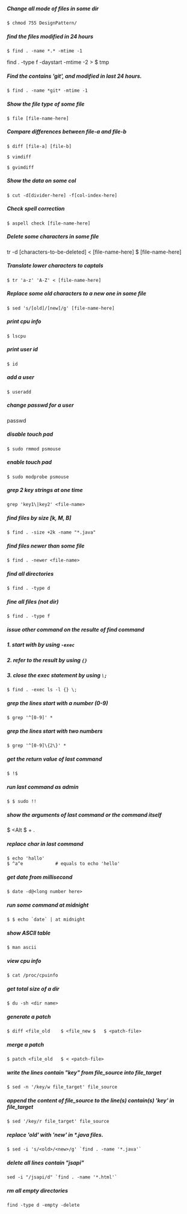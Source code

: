 ##### Change all mode of files in some dir
	$ chmod 755 DesignPattern/

##### find the files modified in 24 hours
	$ find . -name *.* -mtime -1

find . -type f -daystart -mtime -2 >	$ tmp

##### Find the contains 'git', and modified in last 24 hours.
	$ find . -name *git* -mtime -1

##### Show the file type of some file
	$ file [file-name-here]

##### Compare differences between file-a and file-b
	$ diff [file-a] [file-b]

	$ vimdiff

	$ gvimdiff

##### Show the data on some col
	$ cut -d[divider-here] -f[col-index-here]

##### Check spell correction
	$ aspell check [file-name-here]

##### Delete some characters in some file
tr -d [characters-to-be-deleted] < [file-name-here] 	$ [file-name-here]

##### Translate lower characters to captals
	$ tr 'a-z' 'A-Z' < [file-name-here]

##### Replace some old characters to a new one in some file
	$ sed 's/[old]/[new]/g' [file-name-here]

##### print cpu info
	$ lscpu

##### print user id
	$ id

##### add a user
	$ useradd

##### change passwd for a user
passwd <user-name>

##### disable touch pad
	$ sudo rmmod psmouse

##### enable touch pad
	$ sudo modprobe psmouse

##### grep 2 key strings at one time
	grep 'key1\|key2' <file-name>

##### find files by size [k, M, B]
	$ find . -size +2k -name "*.java"

##### find files newer than some file
	$ find . -newer <file-name>

##### find all directories 
	$ find . -type d

##### fine all files (not dir)
	$ find . -type f

##### issue other command on the resulte of find command
##### 1. start with by using `-exec`
##### 2. refer to the result by using `{}`
##### 3. close the exec statement by using `\;`
	$ find . -exec ls -l {} \;

##### grep the lines start with a number (0-9)
	$ grep '^[0-9]' *

##### grep the lines start with two numbers
	$ grep '^[0-9]\{2\}' *

##### get the return value of last command
	$ !$

##### run last command as admin
	$ $ sudo !!

##### show the arguments of last command or the command itself
$ <Alt	$ + .

##### replace char in last command
	$ echo 'hallo'
	$ ^a^e            # equals to echo 'hello'

##### get date from millisecond
	$ date -d@<long number here>

##### run some command at midnight
	$ $ echo `date` | at midnight

##### show ASCII table
	$ man ascii

##### view cpu info
	$ cat /proc/cpuinfo

##### get total size of a dir
	$ du -sh <dir name>

##### generate a patch
    $ diff <file_old	$ <file_new	$ 	$ <patch-file>

##### merge a patch
    $ patch <file_old	$ < <patch-file>

##### write the lines contain "key" from file_source into file_target
    $ sed -n '/key/w file_target' file_source

##### append the content of file_source to the line(s) contain(s) 'key' in file_target
    $ sed '/key/r file_target' file_source 

##### replace 'old' with 'new' in *.java files.
    $ sed -i 's/<old>/<new>/g' `find . -name '*.java'`
    
##### delete all lines contain "jsapi"
    sed -i "/jsapi/d" `find . -name '*.html'`

##### rm all empty directories
    find -type d -empty -delete
